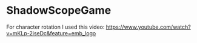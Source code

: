 # ShadowScopeGame
For character rotation I used this video: https://www.youtube.com/watch?v=mKLp-2iseDc&feature=emb_logo 

